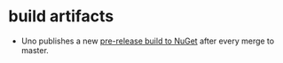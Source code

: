 # build artifacts

- Uno publishes a new [pre-release build to NuGet](https://www.nuget.org/packages/Uno.UI) after every merge to master.
